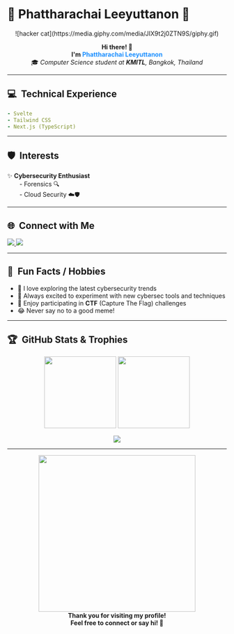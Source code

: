 # 🚀 Phattharachai Leeyuttanon 🚀
<p align="center">
![hacker cat](https://media.giphy.com/media/JIX9t2j0ZTN9S/giphy.gif)
</p>
<p align="center">
  <b>Hi there! 👋</b><br>
  <b>I'm <span style="color:#1e90ff;">Phattharachai Leeyuttanon</span></b><br>
  🎓 <i>Computer Science student at <b>KMITL</b>, Bangkok, Thailand</i>
</p>

---

## 💻 &nbsp;Technical Experience

```yaml
- Svelte
- Tailwind CSS
- Next.js (TypeScript)
```

---

## 🛡️ &nbsp;Interests

✨ <b>Cybersecurity Enthusiast</b>  
  - Forensics 🔍  
  - Cloud Security ☁️🛡️  

---

## 🌐 &nbsp;Connect with Me

<p>
  <a href="https://www.linkedin.com/in/phattharachai-leeyuttanon-11b0b8331/">
    <img src="https://img.shields.io/badge/LinkedIn-blue?style=for-the-badge&logo=linkedin" />
  </a>
  <a href="https://phattharachaiii.github.io/phatnonz.github.io/">
    <img src="https://img.shields.io/badge/Website-181717?style=for-the-badge&logo=github" />
  </a>
</p>

---

## 🎉 &nbsp;Fun Facts / Hobbies

- 🤖 I love exploring the latest cybersecurity trends
- 🧪 Always excited to experiment with new cybersec tools and techniques
- 🚩 Enjoy participating in <b>CTF</b> (Capture The Flag) challenges
- 😂 Never say no to a good meme!

---

## 🏆 &nbsp;GitHub Stats & Trophies

<p align="center">
  <img src="https://github-readme-stats.vercel.app/api?username=phattharachaiii&show_icons=true&theme=tokyonight" height="165" />
  <img src="https://github-readme-stats.vercel.app/api/top-langs/?username=phattharachaiii&layout=compact&theme=tokyonight" height="165"/>
</p>
<p align="center">
  <a href="https://github.com/ryo-ma/github-profile-trophy">
    <img src="https://github-profile-trophy.vercel.app/?username=phattharachaiii&theme=tokyonight&margin-w=8&margin-h=8&column=7" />
  </a>
</p>

---

<p align="center">
  <img src="[https://media.giphy.com/media/l46CkATpdyLwLI7vi/giphy.gif](https://media4.giphy.com/media/v1.Y2lkPTc5MGI3NjExNzhhYmc5aTMyam5wZmJ6d25rcnMzdTU0a3Z4MDJ0OTliNGdpd2FqNiZlcD12MV9pbnRlcm5hbF9naWZfYnlfaWQmY3Q9Zw/lbXoHqVmsveXS/giphy.gif)" width="360" /><br>
  <b>Thank you for visiting my profile!<br>
  Feel free to connect or say hi! 🚀</b>
</p>
